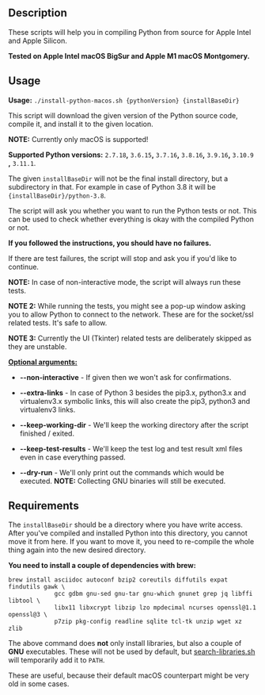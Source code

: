 ## Description

These scripts will help you in compiling Python from source for Apple Intel and Apple Silicon.

**Tested on Apple Intel macOS BigSur and Apple M1 macOS Montgomery.**

## Usage

**Usage:** `./install-python-macos.sh {pythonVersion} {installBaseDir}`

This script will download the given version of the Python source code, compile it, and install it to the given location.

**NOTE:** Currently only macOS is supported!

**Supported Python versions:** `2.7.18`**,** `3.6.15`**,** `3.7.16`**,** `3.8.16`**,** `3.9.16`**,** `3.10.9`
**,** `3.11.1`.

The given `installBaseDir` will not be the final install directory, but a subdirectory in that.
For example in case of Python 3.8 it will be `{installBaseDir}/python-3.8`.

The script will ask you whether you want to run the Python tests or not.
This can be used to check whether everything is okay with the compiled Python or not.

**If you followed the instructions, you should have no failures.**

If there are test failures, the script will stop and ask you if you'd like to continue.

**NOTE:** In case of non-interactive mode, the script will always run these tests.

**NOTE 2:** While running the tests, you might see a pop-up window asking you to allow Python to connect to the network.
These are for the socket/ssl related tests. It's safe to allow.

**NOTE 3:** Currently the UI (Tkinter) related tests are deliberately skipped as they are unstable.

<ins>**Optional arguments:**</ins>

* **--non-interactive** - If given then we won't ask for confirmations.

* **--extra-links** - In case of Python 3 besides the pip3.x, python3.x and virtualenv3.x symbolic links, this will also
  create the pip3, python3 and virtualenv3 links.

* **--keep-working-dir** - We'll keep the working directory after the script finished / exited.

* **--keep-test-results** - We'll keep the test log and test result xml files even in case everything passed.

* **--dry-run** - We'll only print out the commands which would be executed. **NOTE:** Collecting GNU binaries will
  still be executed.

## Requirements

The `installBaseDir` should be a directory where you have write access.
After you've compiled and installed Python into this directory, you cannot move it from here.
If you want to move it, you need to re-compile the whole thing again into the new desired directory.

**You need to install a couple of dependencies with brew:**

```shell
brew install asciidoc autoconf bzip2 coreutils diffutils expat findutils gawk \
             gcc gdbm gnu-sed gnu-tar gnu-which gnunet grep jq libffi libtool \
             libx11 libxcrypt libzip lzo mpdecimal ncurses openssl@1.1 openssl@3 \
             p7zip pkg-config readline sqlite tcl-tk unzip wget xz zlib
```

The above command does **not** only install libraries, but also a couple of **GNU** executables.
These will not be used by default, but [search-libraries.sh](libraries/search-libraries.sh) will temporarily add it to
`PATH`.

These are useful, because their default macOS counterpart might be very old in some cases.

